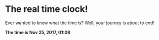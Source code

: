 # The real time clock!

Ever wanted to know what the time is? Well, your journey is about to end!

**The time is Nov 25, 2017, 01:08**